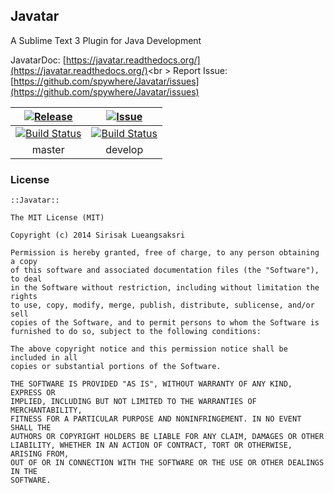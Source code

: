 ## Javatar
A Sublime Text 3 Plugin for Java Development

JavatarDoc: [https://javatar.readthedocs.org/](https://javatar.readthedocs.org/)<br \>
Report Issue: [https://github.com/spywhere/Javatar/issues](https://github.com/spywhere/Javatar/issues)

[![Release](https://img.shields.io/github/release/spywhere/Javatar.svg?style=flat)](https://github.com/spywhere/Javatar/releases)|[![Issue](https://img.shields.io/github/issues/spywhere/Javatar.svg?style=flat)](https://github.com/spywhere/Javatar/issues)
:----:|:----:
[![Build Status](https://img.shields.io/travis/spywhere/Javatar/master.svg?style=flat)](https://travis-ci.org/spywhere/Javatar)|[![Build Status](https://img.shields.io/travis/spywhere/Javatar/develop.svg?style=flat)](https://travis-ci.org/spywhere/Javatar)
master|develop

### License
    ::Javatar::

    The MIT License (MIT)

    Copyright (c) 2014 Sirisak Lueangsaksri

    Permission is hereby granted, free of charge, to any person obtaining a copy
    of this software and associated documentation files (the "Software"), to deal
    in the Software without restriction, including without limitation the rights
    to use, copy, modify, merge, publish, distribute, sublicense, and/or sell
    copies of the Software, and to permit persons to whom the Software is
    furnished to do so, subject to the following conditions:

    The above copyright notice and this permission notice shall be included in all
    copies or substantial portions of the Software.

    THE SOFTWARE IS PROVIDED "AS IS", WITHOUT WARRANTY OF ANY KIND, EXPRESS OR
    IMPLIED, INCLUDING BUT NOT LIMITED TO THE WARRANTIES OF MERCHANTABILITY,
    FITNESS FOR A PARTICULAR PURPOSE AND NONINFRINGEMENT. IN NO EVENT SHALL THE
    AUTHORS OR COPYRIGHT HOLDERS BE LIABLE FOR ANY CLAIM, DAMAGES OR OTHER
    LIABILITY, WHETHER IN AN ACTION OF CONTRACT, TORT OR OTHERWISE, ARISING FROM,
    OUT OF OR IN CONNECTION WITH THE SOFTWARE OR THE USE OR OTHER DEALINGS IN THE
    SOFTWARE.

